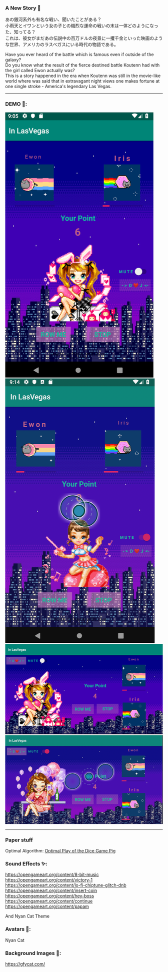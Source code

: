 ### A New Story 🎲

あの銀河系外も有名な戦い、聞いたことがある？\
小雨天とイワンという女の子との熾烈な運命の戦いの末は一体どのようになった、知ってる？\
これは、彼女がまだあの伝説中の百万ドルの夜景に一攫千金といった映画のような世界、アメリカのラスベガスにいる時代の物語である。

Have you ever heard of the battle which is famous even if outside of the galaxy?\
Do you know what the result of the fierce destined battle Koutenn had with the girl called Ewon actually was?\
This is a story happened in the era when Koutenn was still in the movie-like world where was said that in extravagant night views one makes fortune at one single stroke - America's legendary Las Vegas.

-------------------------------------------------------------------------------------------------------
### DEMO 🌃:

![alt CAT](https://github.com/ningkko/Koutenn_in_LasVegas/blob/master/demo/demo1.png)
![alt CAT](https://github.com/ningkko/Koutenn_in_LasVegas/blob/master/demo/demo2.png)
![alt CAT](https://github.com/ningkko/Koutenn_in_LasVegas/blob/master/demo/demo3.png)
![alt CAT](https://github.com/ningkko/Koutenn_in_LasVegas/blob/master/demo/demo4.png)

-------------------------------------------------------------------------------------------------------

### Paper stuff
Optimal Algorithm: [Optimal Play of the Dice Game Pig](https://cupola.gettysburg.edu/cgi/viewcontent.cgi?article=1003&context=csfac)

### Sound Effects ✨:
https://opengameart.org/content/8-bit-music
https://opengameart.org/content/victory-1
https://opengameart.org/content/lo-fi-chiptune-glitch-dnb
https://opengameart.org/content/insert-coin
https://opengameart.org/content/hey-boss
https://opengameart.org/content/continue
https://opengameart.org/content/papam

And Nyan Cat Theme

### Avatars 🔮: 
Nyan Cat

### Background Images 👛: 
https://gfycat.com/
